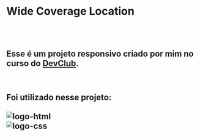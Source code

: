 <h1>Wide Coverage Location</h1>
<br>
<br>
<h2>Esse é um projeto responsivo criado por mim no curso do <a href="https://rodolfomori.com.br/devclub"> DevClub</a>.</h2>
<br>

<h2>Foi utilizado nesse projeto:
<br><br>
<img src="https://img.shields.io/badge/HTML5-E34F26?style=for-the-badge&logo=html5&logoColor=white" alt="logo-html">
<br>
<img src="https://img.shields.io/badge/CSS3-1572B6?style=for-the-badge&logo=css3&logoColor=white" alt="logo-css">
